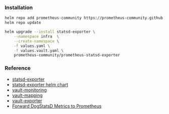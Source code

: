 ### Installation
```bash
helm repo add prometheus-community https://prometheus-community.github.io/helm-charts
helm repo update

helm upgrade --install statsd-exporter \
    --namespace infra  \
    --create-namespace \
    -f values.yaml \
    -f values.vault.yaml \
    prometheus-community/prometheus-statsd-exporter
```        

### Reference
* [statsd-exporter](https://github.com/prometheus/statsd_exporter)
* [statsd-exporter helm chart](https://github.com/niclic/helm-charts)
* [vault-monitoring](https://coreos.com/tectonic/docs/latest/vault-operator/user/monitoring.html)
* [vault-mapping](https://gist.github.com/tam7t/64291f4ebbc1c45a1fc876b6c0613221)
* [vault-exporter](https://github.com/kubevault/vault_exporter)
* [Forward DogStatsD Metrics to Prometheus](https://marselester.com/prometheus-via-dogstatsd.html)
